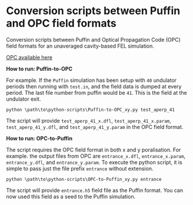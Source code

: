 # Conversion scripts between Puffin and OPC field formats

Conversion scripts between Puffin and Optical Propagation Code (OPC) field formats for an unaveraged cavity-based FEL simulation.

[OPC available here](https://gitlab.utwente.nl/tnw/ap/lpno/public-projects/Physics-OPC)


__How to run: Puffin-to-OPC__

For example. If the `Puffin` simulation has been setup with `40` undulator periods then running with `test.in`, and the field data is dumped at every period. 
The last file number from puffin would be `41`. This is the field at the undulator exit.
```
python \path\to\python-scripts\Puffin-to-OPC_xy.py test_aperp_41
```
The script will provide `test_aperp_41_x.dfl`, `test_aperp_41_x.param`, `test_aperp_41_y.dfl`, and  `test_aperp_41_y.param` in the OPC field format.


__How to run: OPC-to-Puffin__

The script requires the OPC field format in both x and y poralisation.
For example. the output files from OPC are `entrance_x.dfl`, `entrance_x.param`, `entrance_y.dfl`, and  `entrance_y.param`.
To execute the python script, it is simple to pass just the file prefix `entrance` without extension.
```
python \path\to\python-scripts\OPC-to-Puffin_xy.py entrance
```
The script will provide `entrance.h5` field file as the Puffin format. You can now used this field as a seed to the Puffin simulation.
